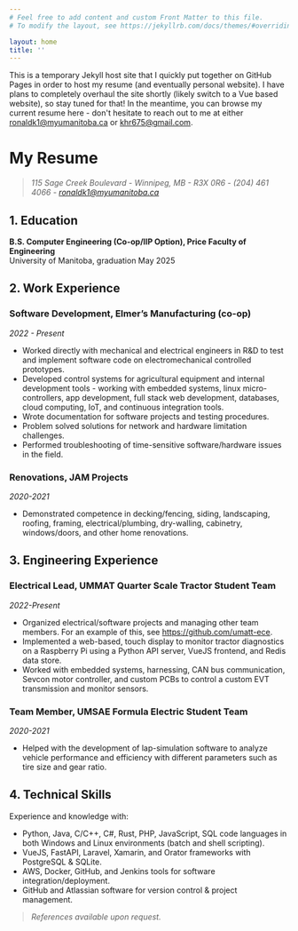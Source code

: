 ```yaml
---
# Feel free to add content and custom Front Matter to this file.
# To modify the layout, see https://jekyllrb.com/docs/themes/#overriding-theme-defaults

layout: home
title: ''
---
```


This is a temporary Jekyll host site that I quickly put together on GitHub Pages in order to host my resume (and eventually personal website). I have plans to completely overhaul the site shortly (likely switch to a Vue based website), so stay tuned for that! In the meantime, you can browse my current resume here - don't hesitate to reach out to me at either [ronaldk1@myumanitoba.ca]() or [khr675@gmail.com]().



# My Resume
> _115 Sage Creek Boulevard - Winnipeg, MB - R3X 0R6 - (204) 461 4066 - [ronaldk1@myumanitoba.ca]()_



## 1. Education

**B.S. Computer Engineering (Co-op/IIP Option), Price Faculty of Engineering**  
University of Manitoba, graduation May 2025


## 2. Work Experience

### **Software Development, Elmer’s Manufacturing (co-op)**
_2022 - Present_
- Worked directly with mechanical and electrical engineers in R&D to test and implement software code on electromechanical controlled prototypes.
- Developed control systems for agricultural equipment and internal development tools - working with embedded systems, linux micro-controllers, app development, full stack web development, databases, cloud computing, IoT, and continuous integration tools.
- Wrote documentation for software projects and testing procedures.
- Problem solved solutions for network and hardware limitation challenges.
- Performed troubleshooting of time-sensitive software/hardware issues in the field.

### **Renovations, JAM Projects**
_2020-2021_
- Demonstrated competence in decking/fencing, siding, landscaping, roofing, framing, electrical/plumbing, dry-walling, cabinetry, windows/doors, and other home renovations.



## 3. Engineering Experience

### **Electrical Lead, UMMAT Quarter Scale Tractor Student Team**
_2022-Present_
- Organized electrical/software projects and managing other team members. For an example of this, see https://github.com/umatt-ece.
- Implemented a web-based, touch display to monitor tractor diagnostics on a Raspberry Pi using a Python API server, VueJS frontend, and Redis data store.
- Worked with embedded systems, harnessing, CAN bus communication, Sevcon motor controller, and custom PCBs to control a custom EVT transmission and monitor sensors.

### **Team Member, UMSAE Formula Electric Student Team**
_2020-2021_
- Helped with the development of lap-simulation software to analyze vehicle performance and efficiency with different parameters such as tire size and gear ratio.



## 4. Technical Skills
Experience and knowledge with:
- Python, Java, C/C++, C#, Rust, PHP, JavaScript, SQL code languages in both Windows and Linux environments (batch and shell scripting).
- VueJS, FastAPI, Laravel, Xamarin, and Orator frameworks with PostgreSQL & SQLite.
- AWS, Docker, GitHub, and Jenkins tools for software integration/deployment.
- GitHub and Atlassian software for version control & project management.



> _References available upon request._
